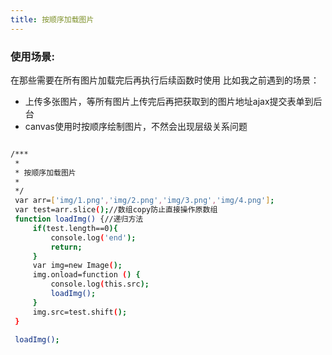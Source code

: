 ```yaml
---
title: 按顺序加载图片
---
```


### 使用场景:
在那些需要在所有图片加载完后再执行后续函数时使用
比如我之前遇到的场景：
* 上传多张图片，等所有图片上传完后再把获取到的图片地址ajax提交表单到后台
* canvas使用时按顺序绘制图片，不然会出现层级关系问题

``` bash

/***
 *
 * 按顺序加载图片
 *
 */
 var arr=['img/1.png','img/2.png','img/3.png','img/4.png'];
 var test=arr.slice();//数组copy防止直接操作原数组
 function loadImg() {//递归方法
     if(test.length==0){
         console.log('end');
         return;
     }
     var img=new Image();
     img.onload=function () {
         console.log(this.src);
         loadImg();
     }
     img.src=test.shift();
 }

 loadImg();
 
```